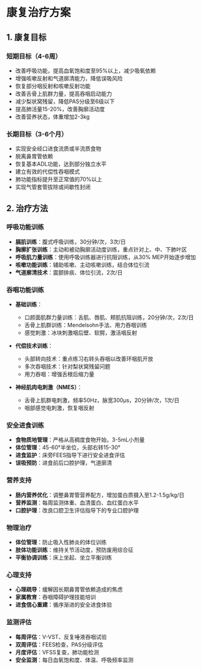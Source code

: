 # 康复治疗方案

## 1. 康复目标

### 短期目标（4-6周）
- 改善呼吸功能，提高血氧饱和度至95%以上，减少吸氧依赖
- 增强咳嗽反射和气道廓清能力，降低误吸风险
- 恢复部分咽反射和咳嗽反射功能
- 改善舌骨上肌群力量，提高吞咽启动能力
- 减少梨状窝残留，降低PAS分级至6级以下
- 提高肺活量15-20%，改善胸廓活动度
- 改善营养状态，体重增加2-3kg

### 长期目标（3-6个月）
- 实现安全经口进食流质或半流质食物
- 脱离鼻胃管依赖
- 恢复基本ADL功能，达到部分独立水平
- 建立有效的代偿性吞咽模式
- 肺功能指标提升至正常值的70%以上
- 实现气管套管拔除或间歇性封闭

## 2. 治疗方法

### 呼吸功能训练
- **膈肌训练**：腹式呼吸训练，30分钟/次，3次/日
- **胸廓扩张训练**：主动和被动胸廓活动度训练，重点针对上、中、下肺叶区
- **呼吸肌力量训练**：使用呼吸训练器进行抗阻训练，从30% MEP开始逐步增加
- **咳嗽功能训练**：辅助咳嗽、主动咳嗽训练，结合体位引流
- **气道廓清技术**：震颤排痰、体位引流，2次/日

### 吞咽功能训练
- **基础训练**：
  - 口颜面肌群力量训练：舌肌、唇肌、颊肌抗阻训练，20分钟/次，2次/日
  - 舌骨上肌群训练：Mendelsohn手法、用力吞咽训练
  - 感觉刺激：冰块刺激咽后壁、软腭，激活咽反射

- **代偿技术训练**：
  - 头部转向技术：重点练习右转头吞咽以改善环咽肌开放
  - 多次吞咽技术：针对梨状窝残留问题
  - 用力吞咽：增强舌根后缩力量

- **神经肌肉电刺激（NMES）**：
  - 舌骨上肌群电刺激，频率50Hz，脉宽300μs，20分钟/次，1次/日
  - 咽部感觉电刺激，恢复咽反射

### 安全进食训练
- **食物质地管理**：严格从高稠度食物开始，3-5mL小剂量
- **体位管理**：45-60°半坐位，头部右转15-30°
- **进食监护**：床旁FEES指导下进行安全进食评估
- **误吸预防**：进食前后口腔护理，气道廓清

### 营养支持
- **肠内营养优化**：调整鼻胃管营养配方，增加蛋白质摄入至1.2-1.5g/kg/日
- **营养监测**：每周监测体重、血清蛋白、血红蛋白水平
- **口腔护理**：改良口腔卫生评估指导下的专业口腔护理

### 物理治疗
- **体位管理**：防止吸入性肺炎的体位训练
- **肢体功能训练**：维持关节活动度，预防废用综合征
- **平衡协调训练**：床上坐起、坐立平衡训练

### 心理支持
- **心理疏导**：缓解因长期鼻胃管依赖造成的焦虑
- **家属教育**：吞咽障碍护理技能培训
- **进食信心重建**：循序渐进的安全进食体验

### 监测评估
- **每周评估**：V-VST、反复唾液吞咽试验
- **双周评估**：FEES检查，PAS分级评估
- **月度评估**：VFSS复查，肺功能检测
- **安全监测**：每日血氧饱和度、体温、呼吸频率监测